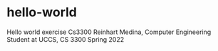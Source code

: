 # hello-world
Hello world exercise Cs3300
Reinhart Medina, Computer Engineering Student at UCCS, CS 3300 Spring 2022

